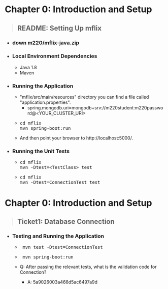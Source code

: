 # Chapter 0: Introduction and Setup

> ## README: Setting Up mflix

* ### down m220/mflix-java.zip
* ### Local Environment Dependencies
    * Java 1.8
    * Maven

* ### Running the Application
    * "mflix/src/main/resources" directory you can find a file called "application.properties".
        * spring.mongodb.uri=mongodb+srv://m220student:m220password@<YOUR_CLUSTER_URI>
    * <pre>cd mflix
      mvn spring-boot:run</pre>
    * And then point your browser to http://localhost:5000/.

* ### Running the Unit Tests
    * <pre>cd mflix
      mvn -Dtest=&lt;TestClass&gt; test</pre>
    * <pre>cd mflix
      mvn -Dtest=ConnectionTest test</pre>

# Chapter 0: Introduction and Setup

> ## Ticket1: Database Connection
* ### Testing and Running the Application 
    * <pre> mvn test -Dtest=ConnectionTest</pre>
    * <pre> mvn spring-boot:run</pre>
   
    * Q: After passing the relevant tests, what is the validation code for Connection?
      * A: 5a9026003a466d5ac6497a9d

